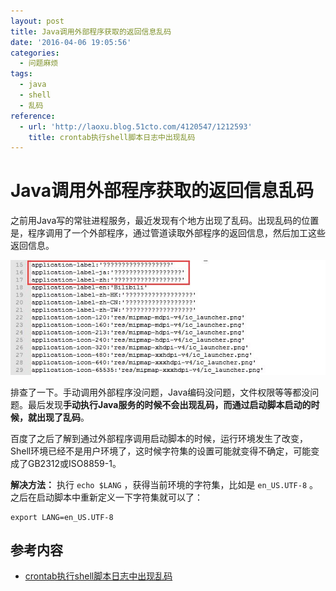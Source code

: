 ```yaml
---
layout: post
title: Java调用外部程序获取的返回信息乱码
date: '2016-04-06 19:05:56'
categories:
  - 问题麻烦
tags:
  - java
  - shell
  - 乱码
reference:
  - url: 'http://laoxu.blog.51cto.com/4120547/1212593'
    title: crontab执行shell脚本日志中出现乱码
---
```


# Java调用外部程序获取的返回信息乱码

之前用Java写的常驻进程服务，最近发现有个地方出现了乱码。出现乱码的位置是，程序调用了一个外部程序，通过管道读取外部程序的返回信息，然后加工这些返回信息。

![1.jpg](./1.jpg)

排查了一下。手动调用外部程序没问题，Java编码没问题，文件权限等等都没问题。最后发现**手动执行Java服务的时候不会出现乱码，而通过启动脚本启动的时候，就出现了乱码**。

百度了之后了解到通过外部程序调用启动脚本的时候，运行环境发生了改变，Shell环境已经不是用户环境了，这时候字符集的设置可能就变得不确定，可能变成了GB2312或ISO8859-1。

**解决方法：**
执行 `echo $LANG` ，获得当前环境的字符集，比如是 `en_US.UTF-8` 。之后在启动脚本中重新定义一下字符集就可以了：

```
export LANG=en_US.UTF-8
```

## 参考内容

+ [crontab执行shell脚本日志中出现乱码](http://laoxu.blog.51cto.com/4120547/1212593)
